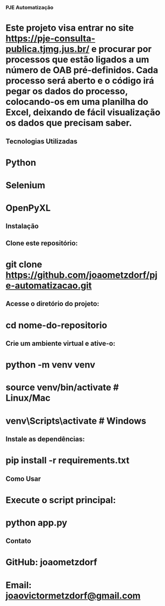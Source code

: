 ### PJE Automatização

# Este projeto visa entrar no site https://pje-consulta-publica.tjmg.jus.br/ e procurar por processos que estão ligados a um número de OAB pré-definidos. Cada processo será aberto e o código irá pegar os dados do processo, colocando-os em uma planilha do Excel, deixando de fácil visualização os dados que precisam saber.

## Tecnologias Utilizadas

# Python

# Selenium

# OpenPyXL

## Instalação

## Clone este repositório:

# git clone https://github.com/joaometzdorf/pje-automatizacao.git

## Acesse o diretório do projeto:

# cd nome-do-repositorio

## Crie um ambiente virtual e ative-o:

# python -m venv venv
# source venv/bin/activate # Linux/Mac
# venv\Scripts\activate # Windows

## Instale as dependências:

# pip install -r requirements.txt

## Como Usar

# Execute o script principal:

# python app.py

## Contato

# GitHub: joaometzdorf

# Email: joaovictormetzdorf@gmail.com
